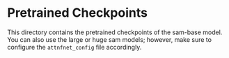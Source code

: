 # Pretrained Checkpoints

This directory contains the pretrained checkpoints of the sam-base model. You can also use the large or huge sam models; however, make sure to configure the `attnfnet_config` file accordingly.
